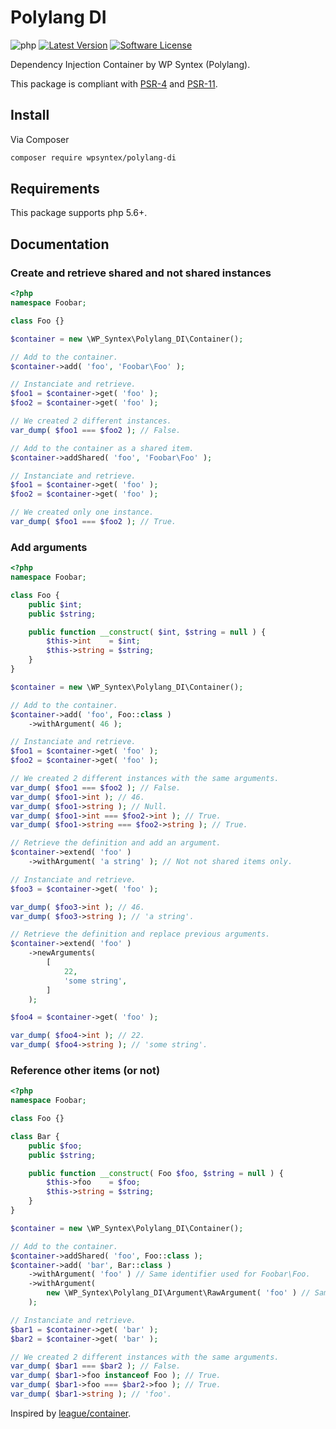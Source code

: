 # Polylang DI

![php](https://badgen.net/packagist/php/wpsyntex/polylang-di)
[![Latest Version](https://badgen.net/packagist/v/wpsyntex/polylang-di/latest)](https://packagist.org/packages/wpsyntex/polylang-di)
[![Software License](https://badgen.net/github/license/polylang/polylang-di)](LICENSE.md)

Dependency Injection Container by WP Syntex (Polylang).

This package is compliant with [PSR-4](https://www.php-fig.org/psr/psr-4/) and [PSR-11](https://www.php-fig.org/psr/psr-11/).

## Install

Via Composer

``` bash
composer require wpsyntex/polylang-di
```

## Requirements

This package supports php 5.6+.

## Documentation

### Create and retrieve shared and not shared instances

```php
<?php
namespace Foobar;

class Foo {}

$container = new \WP_Syntex\Polylang_DI\Container();

// Add to the container.
$container->add( 'foo', 'Foobar\Foo' );

// Instanciate and retrieve.
$foo1 = $container->get( 'foo' );
$foo2 = $container->get( 'foo' );

// We created 2 different instances.
var_dump( $foo1 === $foo2 ); // False.

// Add to the container as a shared item.
$container->addShared( 'foo', 'Foobar\Foo' );

// Instanciate and retrieve.
$foo1 = $container->get( 'foo' );
$foo2 = $container->get( 'foo' );

// We created only one instance.
var_dump( $foo1 === $foo2 ); // True.
```

### Add arguments

```php
<?php
namespace Foobar;

class Foo {
    public $int;
    public $string;

    public function __construct( $int, $string = null ) {
        $this->int    = $int;
        $this->string = $string;
    }
}

$container = new \WP_Syntex\Polylang_DI\Container();

// Add to the container.
$container->add( 'foo', Foo::class )
    ->withArgument( 46 );

// Instanciate and retrieve.
$foo1 = $container->get( 'foo' );
$foo2 = $container->get( 'foo' );

// We created 2 different instances with the same arguments.
var_dump( $foo1 === $foo2 ); // False.
var_dump( $foo1->int ); // 46.
var_dump( $foo1->string ); // Null.
var_dump( $foo1->int === $foo2->int ); // True.
var_dump( $foo1->string === $foo2->string ); // True.

// Retrieve the definition and add an argument.
$container->extend( 'foo' )
    ->withArgument( 'a string' ); // Not not shared items only.

// Instanciate and retrieve.
$foo3 = $container->get( 'foo' );

var_dump( $foo3->int ); // 46.
var_dump( $foo3->string ); // 'a string'.

// Retrieve the definition and replace previous arguments.
$container->extend( 'foo' )
    ->newArguments(
        [
            22,
            'some string',
        ]
    );

$foo4 = $container->get( 'foo' );

var_dump( $foo4->int ); // 22.
var_dump( $foo4->string ); // 'some string'.
```

### Reference other items (or not)

```php
<?php
namespace Foobar;

class Foo {}

class Bar {
    public $foo;
    public $string;

    public function __construct( Foo $foo, $string = null ) {
        $this->foo    = $foo;
        $this->string = $string;
    }
}

$container = new \WP_Syntex\Polylang_DI\Container();

// Add to the container.
$container->addShared( 'foo', Foo::class );
$container->add( 'bar', Bar::class )
    ->withArgument( 'foo' ) // Same identifier used for Foobar\Foo.
    ->withArgument(
        new \WP_Syntex\Polylang_DI\Argument\RawArgument( 'foo' ) // Same identifier used for Foobar\Foo, but we just want to pass a string here.
    );

// Instanciate and retrieve.
$bar1 = $container->get( 'bar' );
$bar2 = $container->get( 'bar' );

// We created 2 different instances with the same arguments.
var_dump( $bar1 === $bar2 ); // False.
var_dump( $bar1->foo instanceof Foo ); // True.
var_dump( $bar1->foo === $bar2->foo ); // True.
var_dump( $bar1->string ); // 'foo'.
```

Inspired by [league/container](https://github.com/thephpleague/container).

